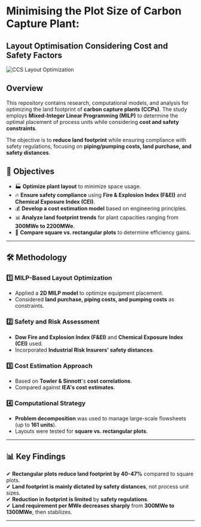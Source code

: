 # Minimising the Plot Size of Carbon Capture Plant:  
## Layout Optimisation Considering Cost and Safety Factors

![CCS Layout Optimization](figures/ccs_layout.png)  

## Overview  
This repository contains research, computational models, and analysis for optimizing the land footprint of **carbon capture plants (CCPs)**. The study employs **Mixed-Integer Linear Programming (MILP)** to determine the optimal placement of process units while considering **cost and safety constraints**.

The objective is to **reduce land footprint** while ensuring compliance with safety regulations, focusing on **piping/pumping costs, land purchase, and safety distances**.

## 📌 Objectives  
- 🏭 **Optimize plant layout** to minimize space usage.  
- 🔥 **Ensure safety compliance** using **Fire & Explosion Index (F&EI)** and **Chemical Exposure Index (CEI)**.  
- 💰 **Develop a cost estimation model** based on engineering principles.  
- 📊 **Analyze land footprint trends** for plant capacities ranging from **300MWe to 2200MWe**.  
- 📏 **Compare square vs. rectangular plots** to determine efficiency gains.  

---

## 🛠 Methodology  
### **1️⃣ MILP-Based Layout Optimization**  
- Applied a **2D MILP model** to optimize equipment placement.  
- Considered **land purchase, piping costs, and pumping costs** as constraints.  

### **2️⃣ Safety and Risk Assessment**  
- **Dow Fire and Explosion Index (F&EI)** and **Chemical Exposure Index (CEI)** used.  
- Incorporated **Industrial Risk Insurers' safety distances**.  

### **3️⃣ Cost Estimation Approach**  
- Based on **Towler & Sinnott**'s **cost correlations**.  
- Compared against **IEA's cost estimates**.  

### **4️⃣ Computational Strategy**  
- **Problem decomposition** was used to manage large-scale flowsheets (up to **161 units**).  
- Layouts were tested for **square vs. rectangular plots**.  

---

## 📊 Key Findings  
✔ **Rectangular plots reduce land footprint by 40-47%** compared to square plots.  
✔ **Land footprint is mainly dictated by safety distances**, not process unit sizes.  
✔ **Reduction in footprint is limited** by **safety regulations**.  
✔ **Land requirement per MWe decreases sharply** from **300MWe to 1300MWe**, then stabilizes.  

---
